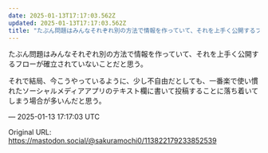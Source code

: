 ```yaml
---
date: 2025-01-13T17:17:03.562Z
updated: 2025-01-13T17:17:03.562Z
title: "たぶん問題はみんなそれぞれ別の方法で情報を作っていて、それを上手く公開するフロー[...]"
---
```


<p>たぶん問題はみんなそれぞれ別の方法で情報を作っていて、それを上手く公開するフローが確立されていないことだと思う。</p><p>それで結局、今こうやっているように、少し不自由だとしても、一番楽で使い慣れたソーシャルメディアアプリのテキスト欄に書いて投稿することに落ち着いてしまう場合が多いんだと思う。</p>

&mdash; 2025-01-13 17:17:03 UTC

Original URL: https://mastodon.social/@sakuramochi0/113822179233852539
